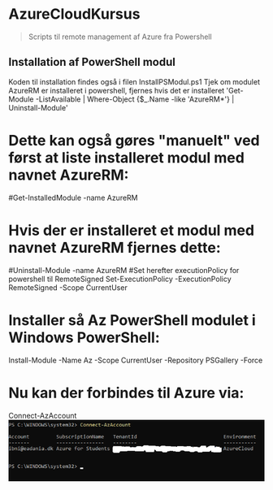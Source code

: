 # AzureCloudKursus
>Scripts til remote management af Azure fra Powershell
## Installation af PowerShell modul
Koden til installation findes også i filen InstallPSModul.ps1
Tjek om modulet AzureRM er installeret i powershell, fjernes hvis det er installeret
'Get-Module -ListAvailable | Where-Object {$_.Name -like 'AzureRM*'} | Uninstall-Module' 
# Dette kan også gøres "manuelt" ved først at liste installeret modul med navnet AzureRM:
#Get-InstalledModule -name AzureRM
# Hvis der er installeret et modul med navnet AzureRM fjernes dette:
#Uninstall-Module -name AzureRM
#Set herefter executionPolicy for powershell til RemoteSigned 
Set-ExecutionPolicy -ExecutionPolicy RemoteSigned -Scope CurrentUser
# Installer så Az PowerShell modulet i Windows PowerShell:
Install-Module -Name Az -Scope CurrentUser -Repository PSGallery -Force
# Nu kan der forbindes til Azure via:
Connect-AzAccount
![Screenshot af oprette forbindelse](https://github.com/ibhelmer/AzureCloudKursus/blob/main/images/ConnectAZ.png)
